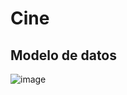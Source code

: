 # Cine

## Modelo de datos

![image](https://user-images.githubusercontent.com/31392486/159039198-13096aa4-4f54-49ca-b7a2-0a8a6d79098e.png)
